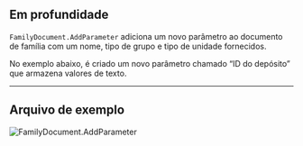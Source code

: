 ## Em profundidade
`FamilyDocument.AddParameter` adiciona um novo parâmetro ao documento de família com um nome, tipo de grupo e tipo de unidade fornecidos.

No exemplo abaixo, é criado um novo parâmetro chamado “ID do depósito” que armazena valores de texto.
___
## Arquivo de exemplo

![FamilyDocument.AddParameter](./Revit.Application.FamilyDocument.AddParameter_img.jpg)

